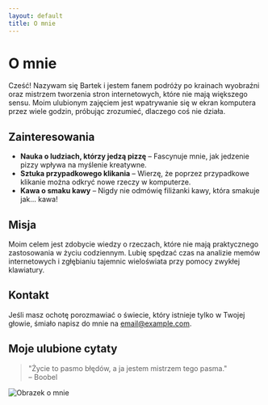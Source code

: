 ```yaml
---
layout: default
title: O mnie
---
```


# O mnie

Cześć! Nazywam się Bartek i jestem fanem podróży po krainach wyobraźni oraz mistrzem tworzenia stron internetowych, które nie mają większego sensu. Moim ulubionym zajęciem jest wpatrywanie się w ekran komputera przez wiele godzin, próbując zrozumieć, dlaczego coś nie działa.

## Zainteresowania

- **Nauka o ludziach, którzy jedzą pizzę** – Fascynuje mnie, jak jedzenie pizzy wpływa na myślenie kreatywne.
- **Sztuka przypadkowego klikania** – Wierzę, że poprzez przypadkowe klikanie można odkryć nowe rzeczy w komputerze.
- **Kawa o smaku kawy** – Nigdy nie odmówię filiżanki kawy, która smakuje jak... kawa!

## Misja

Moim celem jest zdobycie wiedzy o rzeczach, które nie mają praktycznego zastosowania w życiu codziennym. Lubię spędzać czas na analizie memów internetowych i zgłębianiu tajemnic wieloświata przy pomocy zwykłej klawiatury.

## Kontakt

Jeśli masz ochotę porozmawiać o świecie, który istnieje tylko w Twojej głowie, śmiało napisz do mnie na [email@example.com](mailto:email@example.com).

## Moje ulubione cytaty

> "Życie to pasmo błędów, a ja jestem mistrzem tego pasma."  
> – Boobel

![Obrazek o mnie](https://via.placeholder.com/300)
